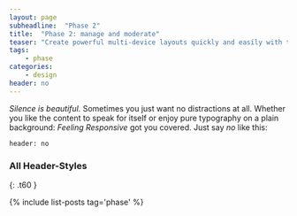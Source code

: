```yaml
---
layout: page
subheadline:  "Phase 2"
title:  "Phase 2: manage and moderate"
teaser: "Create powerful multi-device layouts quickly and easily with the 12-column, nest-able Foundation grid."
tags:
    - phase
categories:
    - design
header: no
---
```


*Silence is beautiful.* Sometimes you just want no distractions at all. Whether you like the content to speak for itself or enjoy pure typography on a plain background: *Feeling Responsive* got you covered. Just say *no* like this:
<!--more-->

~~~
header: no
~~~


### All Header-Styles
{: .t60 }

{% include list-posts tag='phase' %}
